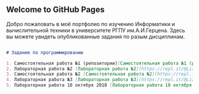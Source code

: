 ## Welcome to GitHub Pages
Добро пожаловать в моё портфолио по изучению Информатики и вычислительной техники в университете РГПУ им.А.И.Герцена. 
Здесь вы можете увидеть опубликованные задания по разым дисциплинам.


```markdown

# Задание по программированию 

1. Самостоятельная работа №1 (репозитории)[Самостоятельная работа №1 (репозитории)](https://github.com/Belorukova/Zadanie/tree/master)
2. Лабораторная работа №2 [Лабораторная работа №2](https://repl.it/@LizaBielorukova/LemonchiffonCrimsonParentheses)
3. Самостоятельная работа №2 [Самостоятельная работа №2](https://repl.it/@LizaBielorukova/PraktikaPROG)
4. Лабораторная работа №3 [Лабораторная работа №3](https://repl.it/@LizaBielorukova/20-09-18)
5. Лабораторная работа 18 октября 2018 [Лабораторная работа 18 октября 2018](https://repl.it/@LizaBielorukova/Laboratornaiafunktsii)



